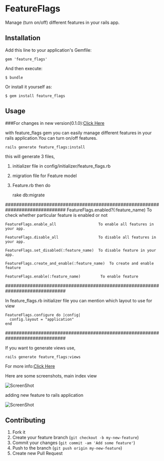 # FeatureFlags

Manage (turn on/off) different features in your rails app.

## Installation

Add this line to your application's Gemfile:

    gem 'feature_flags'

And then execute:

    $ bundle

Or install it yourself as:

    $ gem install feature_flags

## Usage

###For changes in new version(0.1.0):[Click Here](http://ror-tech.blogspot.com/2014/01/ruby-gem-featureflags-new-features-010.html)

with feature_flags gem you can easily manage different features in your rails application.You can turn on/off features.

    rails generate feature_flags:install

this will generate 3 files,
1) initializer file in config/initializer/feature_flags.rb
2) migration file for Feature model
3) Feature.rb 
then do 
    
    rake db:migrate
    

##############################################################################
    FeatureFlags.enabled?(:feature_name)      To check whether particular feature is enabled or not 

    FeatureFlags.enable_all                   To enable all features in your app.

    FeatureFlags.disable_all                  To disable all features in your app.

    FeatureFlags.set_disabled(:feature_name)  To disable feature in your app.

    FeatureFlags.create_and_enable(:feature_name)  To create and enable feature
    
    FeatureFlags.enable(:feature_name)         To enable feature

##############################################################################

In feature_flags.rb initializer file you can mention which layout to use for view

    FeatureFlags.configure do |config|
      config.layout = "application" 
    end
    
##############################################################################

If you want to generate views use,

    rails generate feature_flags:views

For more info:[Click Here](http://ror-tech.blogspot.in/2013/08/manage-different-features-in-our-ruby.html)

Here are some screenshots,
main index view

![ScreenShot](https://raw.github.com/pandurang90/feature_flags/master/index.png)

adding new feature to rails application

![ScreenShot](https://raw.github.com/pandurang90/feature_flags/master/new.png)

## Contributing

1. Fork it
2. Create your feature branch (`git checkout -b my-new-feature`)
3. Commit your changes (`git commit -am 'Add some feature'`)
4. Push to the branch (`git push origin my-new-feature`)
5. Create new Pull Request
